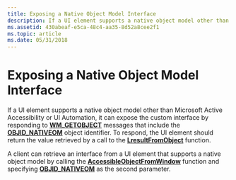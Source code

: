 ```yaml
---
title: Exposing a Native Object Model Interface
description: If a UI element supports a native object model other than Microsoft Active Accessibility or UI Automation, it can expose the custom interface by responding to WM\_GETOBJECT messages that include the OBJID\_NATIVEOM object identifier.
ms.assetid: 430abeaf-e5ca-48c4-aa35-8d52a8cee2f1
ms.topic: article
ms.date: 05/31/2018
---
```


# Exposing a Native Object Model Interface

If a UI element supports a native object model other than Microsoft Active Accessibility or UI Automation, it can expose the custom interface by responding to [**WM\_GETOBJECT**](wm-getobject.md) messages that include the [**OBJID\_NATIVEOM**](object-identifiers.md) object identifier. To respond, the UI element should return the value retrieved by a call to the [**LresultFromObject**](/windows/desktop/api/Oleacc/nf-oleacc-lresultfromobject) function.

A client can retrieve an interface from a UI element that supports a native object model by calling the [**AccessibleObjectFromWindow**](/windows/desktop/api/Oleacc/nf-oleacc-accessibleobjectfromwindow) function and specifying [**OBJID\_NATIVEOM**](object-identifiers.md) as the second parameter.

 

 




